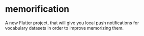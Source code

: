 # memorification

A new Flutter project, that will give you local push notifications for vocabulary datasets in order to improve memorizing them.
